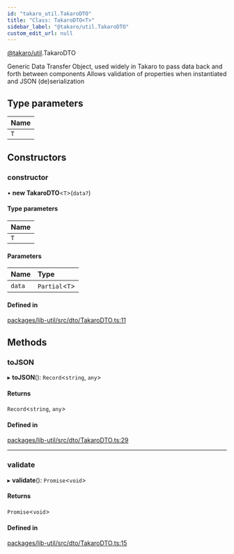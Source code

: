 ```yaml
---
id: "takaro_util.TakaroDTO"
title: "Class: TakaroDTO<T>"
sidebar_label: "@takaro/util.TakaroDTO"
custom_edit_url: null
---
```


[@takaro/util](../modules/takaro_util.md).TakaroDTO

Generic Data Transfer Object, used widely in Takaro to pass data back and forth between components
Allows validation of properties when instantiated and JSON (de)serialization

## Type parameters

| Name |
| :------ |
| `T` |

## Constructors

### constructor

• **new TakaroDTO**<`T`\>(`data?`)

#### Type parameters

| Name |
| :------ |
| `T` |

#### Parameters

| Name | Type |
| :------ | :------ |
| `data` | `Partial`<`T`\> |

#### Defined in

[packages/lib-util/src/dto/TakaroDTO.ts:11](https://github.com/niekcandaele/Takaro/blob/91fb19b/packages/lib-util/src/dto/TakaroDTO.ts#L11)

## Methods

### toJSON

▸ **toJSON**(): `Record`<`string`, `any`\>

#### Returns

`Record`<`string`, `any`\>

#### Defined in

[packages/lib-util/src/dto/TakaroDTO.ts:29](https://github.com/niekcandaele/Takaro/blob/91fb19b/packages/lib-util/src/dto/TakaroDTO.ts#L29)

___

### validate

▸ **validate**(): `Promise`<`void`\>

#### Returns

`Promise`<`void`\>

#### Defined in

[packages/lib-util/src/dto/TakaroDTO.ts:15](https://github.com/niekcandaele/Takaro/blob/91fb19b/packages/lib-util/src/dto/TakaroDTO.ts#L15)
